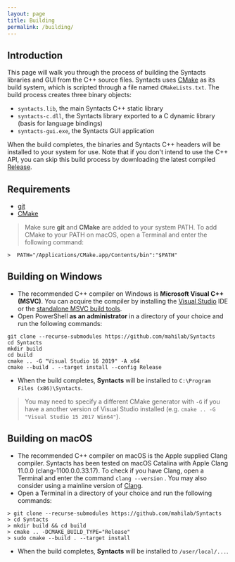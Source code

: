 ```yaml
---
layout: page
title: Building
permalink: /building/
---
```


## Introduction

This page will walk you through the process of building the Syntacts libraries and GUI from the C++ source files. Syntacts uses [CMake](https://cmake.org/) as its build system, which is scripted through a file named `CMakeLists.txt`. The build process creates three binary objects:

- `syntacts.lib`, the main Syntacts C++ static library
- `syntacts-c.dll`, the Syntacts library exported to a C dynamic library (basis for language bindings)
- `syntacts-gui.exe`, the Syntacts GUI application

When the build completes, the binaries and Syntacts C++ headers will be installed to your system for use. Note that if you don't intend to use the C++ API, you can skip this build process by downloading the latest compiled [Release](https://github.com/mahilab/Syntacts/releases).

## Requirements

- [git](https://git-scm.com/)
- [CMake](https://cmake.org/)

> Make sure **git** and **CMake** are added to your system PATH. To add CMake to your PATH on macOS, open a Terminal and enter the following command:
  ```shell
  >  PATH="/Applications/CMake.app/Contents/bin":"$PATH"
  ```

## Building on Windows

- The recommended C++ compiler on Windows is **Microsoft Visual C++ (MSVC)**. You can acquire the compiler by installing the [Visual Studio](https://visualstudio.microsoft.com/) IDE or the [standalone MSVC build tools](https://visualstudio.microsoft.com/visual-cpp-build-tools/).
- Open PowerShell **as an administrator** in a directory of your choice and run the following commands:
```shell
git clone --recurse-submodules https://github.com/mahilab/Syntacts 
cd Syntacts
mkdir build
cd build
cmake .. -G "Visual Studio 16 2019" -A x64
cmake --build . --target install --config Release
```
- When the build completes, **Syntacts**  will be installed to `C:\Program Files (x86)\Syntacts`. 

> You may need to specify a different CMake generator with `-G` if you have a another version of Visual Studio installed (e.g. `cmake .. -G "Visual Studio 15 2017 Win64"`). 

## Building on macOS

- The recommended C++ compiler on macOS is the Apple supplied Clang compiler. Syntacts has been tested on macOS Catalina with Apple Clang 11.0.0 (clang-1100.0.0.33.17). To check if you have Clang, open a Terminal and enter the command ``` clang --version ``` . You may also consider using a mainline version of [Clang](https://clang.llvm.org/).
- Open a Terminal in a directory of your choice and run the following commands:
```shell
> git clone --recurse-submodules https://github.com/mahilab/Syntacts 
> cd Syntacts
> mkdir build && cd build
> cmake .. -DCMAKE_BUILD_TYPE="Release"
> sudo cmake --build . --target install
```
- When the build completes, **Syntacts**  will be installed to `/user/local/...`.
